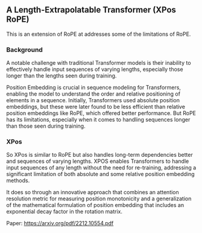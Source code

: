 ## A Length-Extrapolatable Transformer (XPos RoPE)
This is an extension of RoPE at addresses some of the limitations of RoPE.

### Background
A notable challenge with traditional Transformer models is their inability to
effectively handle input sequences of varying lengths, especially those longer
than the lengths seen during training.

Position Embedding is crucial in sequence modeling for Transformers, enabling
the model to understand the order and relative positioning of elements in a
sequence. Initially, Transformers used absolute position embeddings, but these
were later found to be less efficient than relative position embeddings like
RoPE, which offered better performance. But RoPE has its limitations, especially
when it comes to handling sequences longer than those seen during training.


### XPos
So XPos is similar to RoPE but also handles long-term dependencies better and
sequences of varying lengths.
XPOS enables Transformers to handle input sequences of any length without the
need for re-training, addressing a significant limitation of both absolute and
some relative position embedding methods.

It does so through an innovative approach that combines an attention resolution
metric for measuring position monotonicity and a generalization of the
mathematical formulation of position embedding that includes an exponential
decay factor in the rotation matrix.



Paper: https://arxiv.org/pdf/2212.10554.pdf
